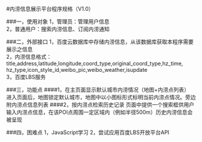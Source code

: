 #内涝信息展示平台程序规格（V1.0）

###一，使用对象
1，管理员：管理用户信息<br>
2，普通用户：搜索内涝信息、订阅内涝通知

###二，外部接口
1，百度云数据库中存储内涝信息，从该数据库获取本程序需要展示之信息<br>
2，内涝信息格式：
title,address,latitude,longitude,coord_type,original_coord_type,hz_time, hz_type,icon_style_id,weibo_pic,weibo_weather,isupdate<br>
3，百度LBS服务

###三，功能点
####1，在主页面显示默认城市内涝情况（地图+内涝点列表）
进入页面后，地图锁定默认城市，地图中以小图标形式标明当前内涝点情况。旁边附内涝点信息列表
####2，按内涝点检索历史记录
页面中提供一个搜索框供用户输入内涝点信息，在该POI点周围一定区域内（例如半径500m）历史内涝信息会被呈现

###四，困难点
1，JavaScript学习
2，尝试应用百度LBS开放平台API